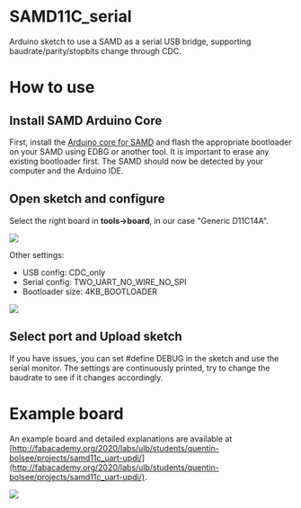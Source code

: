 # SAMD11C_serial
Arduino sketch to use a SAMD as a serial USB bridge, supporting baudrate/parity/stopbits change through CDC.

# How to use

## Install SAMD Arduino Core
First, install the [Arduino core for SAMD](https://github.com/mattairtech/ArduinoCore-samd) and flash the appropriate bootloader on your SAMD using EDBG or another tool. It is important to erase any existing bootloader first. The SAMD should now be detected by your computer and the Arduino IDE.

## Open sketch and configure
Select the right board in **tools->board**, in our case "Generic D11C14A".

![](http://fabacademy.org/2020/labs/ulb/students/quentin-bolsee/images/project_d11c_serial/arduino_board.png)

Other settings:
- USB config: CDC_only
- Serial config: TWO_UART_NO_WIRE_NO_SPI
- Bootloader size: 4KB_BOOTLOADER

![](http://fabacademy.org/2020/labs/ulb/students/quentin-bolsee/images/project_d11c_serial/arduino_setting.png)

## Select port and Upload sketch
If you have issues, you can set #define DEBUG in the sketch and use the serial monitor. The settings are continuously printed, try to change the baudrate to see if it changes accordingly.

# Example board
An example board and detailed explanations are available at [http://fabacademy.org/2020/labs/ulb/students/quentin-bolsee/projects/samd11c_uart-updi/](http://fabacademy.org/2020/labs/ulb/students/quentin-bolsee/projects/samd11c_uart-updi/).

![](http://fabacademy.org/2020/labs/ulb/students/quentin-bolsee/images/project_d11c_serial/production_board.jpg)
